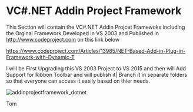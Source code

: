 
VC#.NET Addin Project Framework 
===============================

This Section will contain the VC#.NET Addin Projcet Framewoks including the Orginal Framework Developed in VS 2003 and Published in http://www.codeproject.com on this link below

https://www.codeproject.com/Articles/13985/NET-Based-Add-in-Plug-in-Framework-with-Dynamic-T

I will be First Upgrading this VS 2003 Project to VS 2015 and then will Add Support for Ribbon Toolbar and will publish it| Branch it in separate folders so that everyone can access it easily based on thier needs.  

![addinprojectframework_dotnet](https://user-images.githubusercontent.com/26991414/48570042-5394ed00-e929-11e8-873e-a58bab370eb3.JPG)

Tom


